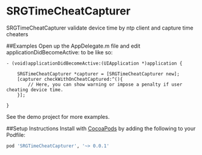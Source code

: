 # SRGTimeCheatCapturer
SRGTimeCheatCapturer validate device time  by ntp client and capture time cheaters

##Examples
Open up the AppDelegate.m file and edit applicationDidBecomeActive: to be like so:


```objc
- (void)applicationDidBecomeActive:(UIApplication *)application {

    SRGTimeCheatCapturer *capturer = [SRGTimeCheatCapturer new];
    [capturer checkWithOnCheatCaptured:^(){
    	// Here, you can show warning or impose a penalty if user cheating device time. 
    }];
    
}
```
See the demo project for more examples.

##Setup Instructions
Install with [CocoaPods](http://cocoapods.org) by adding the following to your Podfile:

``` ruby
pod 'SRGTimeCheatCapturer', '~> 0.0.1'
```
